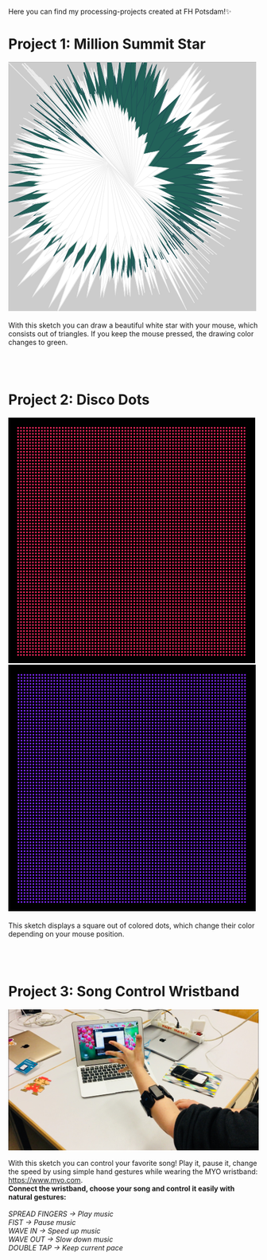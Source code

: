 Here you can find my processing-projects created at FH Potsdam!:sparkles:

# Project 1: Million Summit Star
![Star](/star.png)
<br>
<br>With this sketch you can draw a beautiful white star with your mouse, which consists out of triangles. If you keep the mouse pressed, the drawing color changes to green.
<br><br><br><br>

# Project 2: Disco Dots
![DOTS](/dots1.png)
![DOTS](/dots2.png)
<br>
<br>This sketch displays a square out of colored dots, which change their color depending on your mouse position.
<br><br><br><br>

# Project 3: Song Control Wristband
![MYO](/myo.jpg)

With this sketch you can control your favorite song! Play it, pause it, change the speed by using simple hand gestures while wearing the MYO wristband: https://www.myo.com. 
<br>
**Connect the wristband, choose your song and control it easily with natural gestures:** <br>
<br>
<em>SPREAD FINGERS -> Play music</em><br>
<em>FIST -> Pause music</em><br>
<em>WAVE IN -> Speed up music</em><br>
<em>WAVE OUT -> Slow down music</em><br>
<em>DOUBLE TAP -> Keep current pace</em><br>
